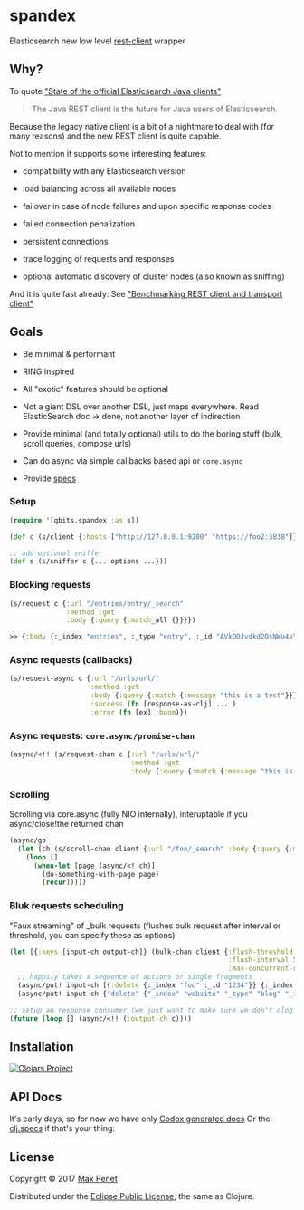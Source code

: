 # spandex
<!-- [![Build Status](https://travis-ci.org/mpenet/spandex.svg?branch=master)](https://travis-ci.org/mpenet/spandex) -->

Elasticsearch new low level [rest-client](https://www.elastic.co/guide/en/elasticsearch/client/java-rest/current/java-rest.html) wrapper

## Why?

To quote ["State of the official Elasticsearch Java clients"](https://www.elastic.co/blog/state-of-the-official-elasticsearch-java-clients)

> The Java REST client is the future for Java users of Elasticsearch.

Because the legacy native client is a bit of a nightmare to deal with
(for many reasons) and the new REST client is quite capable.

Not to mention it supports some interesting features:

* compatibility with any Elasticsearch version

* load balancing across all available nodes

* failover in case of node failures and upon specific response codes

* failed connection penalization

* persistent connections

* trace logging of requests and responses

* optional automatic discovery of cluster nodes (also known as sniffing)

And it is quite fast already: See ["Benchmarking REST client and transport client"](https://www.elastic.co/blog/benchmarking-rest-client-transport-client)

## Goals

* Be minimal & performant

* RING inspired

* All "exotic" features should be optional

* Not a giant DSL over another DSL, just maps everywhere.
  Read ElasticSearch doc -> done, not another layer of indirection

* Provide minimal (and totally optional) utils to do the boring stuff
  (bulk, scroll queries, compose urls)

* Can do async via simple callbacks based api or `core.async`

* Provide [specs](https://github.com/mpenet/spandex/blob/master/src/clj/qbits/spandex/spec.clj)



### Setup

```clojure
(require '[qbits.spandex :as s])

(def c (s/client {:hosts ["http://127.0.0.1:9200" "https://foo2:3838"]}))

;; add optional sniffer
(def s (s/sniffer c {... options ...}))
```

### Blocking requests

```clojure
(s/request c {:url "/entries/entry/_search"
              :method :get
              :body {:query {:match_all {}}}})

>> {:body {:_index "entries", :_type "entry", :_id "AVkDDJvdkd2OsNWu4oYk", :_version 1, :_shards {:total 2, :successful 1, :failed 0}, :created true}, :status 201, :headers {"Content-Type" "application/json; charset=UTF-8", "Content-Length" "141"}, :host #object[org.apache.http.HttpHost 0x62b90fad "http://127.0.0.1:9200"]}

```

### Async requests (callbacks)

```clojure
(s/request-async c {:url "/urls/url/"
                    :method :get
                    :body {:query {:match {:message "this is a test"}}}
                    :success (fn [response-as-clj] ... )
                    :error (fn [ex] :boom)})
```

### Async requests: `core.async/promise-chan`

``` clojure
(async/<!! (s/request-chan c {:url "/urls/url/"
                              :method :get
                              :body {:query {:match {:message "this is a test"}}}}))
```

### Scrolling

Scrolling via core.async (fully NIO internally), interuptable if you
async/close!the returned chan

``` clojure
(async/go
  (let [ch (s/scroll-chan client {:url "/foo/_search" :body {:query {:match_all {}}}})]
    (loop []
      (when-let [page (async/<! ch)]
        (do-something-with-page page)
        (recur)))))
```

### Bluk requests scheduling

"Faux streaming" of _bulk requests (flushes bulk request after
interval or threshold, you can specify these as options)

```clojure
(let [{:keys [input-ch output-ch]} (bulk-chan client {:flush-threshold 100
                                                      :flush-interval 5000
                                                      :max-concurrent-requests 3})]
  ;; happily takes a sequence of actions or single fragments
  (async/put! input-ch [{:delete {:_index "foo" :_id "1234"}} {:_index :bar} {:create {...}}])
  (async/put! input-ch {"delete" {"_index" "website" "_type" "blog" "_id" "123"}}))

;; setup an response consumer (we just want to make sure we don't clog this channel)
(future (loop [] (async/<!! (:output-ch c))))
```

## Installation

[![Clojars Project](https://img.shields.io/clojars/v/cc.qbits/spandex.svg)](https://clojars.org/cc.qbits/spandex)

## API Docs

It's early days, so for now we have only [Codox generated docs](https://mpenet.github.io/spandex/qbits.spandex.html)
Or the [clj.specs](https://github.com/mpenet/spandex/blob/master/src/clj/qbits/spandex/spec.clj) if that's your thing:

## License

Copyright © 2017 [Max Penet](http://twitter.com/mpenet)

Distributed under the
[Eclipse Public License](http://www.eclipse.org/legal/epl-v10.html),
the same as Clojure.
